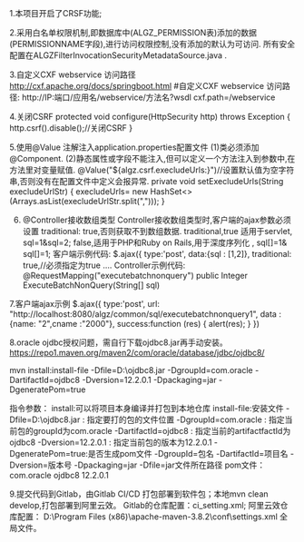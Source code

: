 1.本项目开启了CRSF功能;

2.采用白名单权限机制,即数据库中(ALGZ_PERMISSION表)添加的数据(PERMISSIONNAME字段),进行访问权限控制,没有添加的默认为可访问. 所有安全配置在ALGZFilterInvocationSecurityMetadataSource.java .
	
3.自定义CXF webservice 访问路径
http://cxf.apache.org/docs/springboot.html
#自定义CXF webservice 访问路径: http://IP:端口/应用名/webservice/方法名?wsdl
cxf.path=/webservice

4.关闭CSRF
	protected void configure(HttpSecurity http) throws Exception {
		http.csrf().disable();//关闭CSRF
	}

5.使用@Value 注解注入application.properties配置文件
(1)类必须添加@Component.
(2)静态属性或字段不能注入,但可以定义一个方法注入到参数中,在方法里对变量赋值.
	@Value("${algz.csrf.execludeUrls:}")//设置默认值为空字符串,否则没有在配置文件中定义会报异常.
	private void setExecludeUrls(String execludeUrlStr) {
		execludeUrls= new HashSet<>(Arrays.asList(execludeUrlStr.split(",")));
    }
    
6. @Controller接收数组类型
Controller接收数组类型时,客户端的ajax参数必须设置 traditional: true,否则获取不到数组数据.
 traditional,true 适用于servlet,  sql=1&sql=2; false,适用于PHP和Ruby on Rails,用于深度序列化 , sql[]=1& sql[]=1;
 客户端示例代码:
   	  $.ajax({
            type:'post',
            data:{sql : [1,2]},
             traditional: true,//必须指定为true
             ....
Controller示例代码:
@RequestMapping("executebatchnonquery")
public Integer ExecuteBatchNonQuery(String[] sql) 

7.客户端ajax示例
 $.ajax({
            type:'post',
            url: "http://localhost:8080/algz/common/sql/executebatchnonquery1",
             data :  {name: "2",cname :"2000"},
            success:function (res) {
            	alert(res);
            }
})

8.oracle ojdbc授权问题，需自行下载ojdbc8.jar再手动安装。
https://repo1.maven.org/maven2/com/oracle/database/jdbc/ojdbc8/

mvn install:install-file -Dfile=D:\ojdbc8.jar -DgroupId=com.oracle -DartifactId=ojdbc8 -Dversion=12.2.0.1 -Dpackaging=jar -DgeneratePom=true

指令参数：
install:可以将项目本身编译并打包到本地仓库
install-file:安装文件
-Dfile=D:\ojdbc8.jar : 指定要打的包的文件位置
-DgroupId=com.oracle : 指定当前包的groupId为com.oracle
-DartifactId=ojdbc8 : 指定当前的artifactfactId为ojdbc8
-Dversion=12.2.0.1 : 指定当前包的版本为12.2.0.1
-DgeneratePom=true:是否生成pom文件
-DgroupId=包名
-DartifactId=项目名
-Dversion=版本号
-Dpackaging=jar
-Dfile=jar文件所在路径
pom文件：
<dependency>
            <groupId>com.oracle</groupId>
            <artifactId>ojdbc8</artifactId>
            <version>12.2.0.1</version>
        </dependency>

9.提交代码到Gitlab，由Gitlab CI/CD 打包部署到软件包；本地mvn clean develop,打包部署到阿里云效。
Gitlab的仓库配置：ci_setting.xml;
阿里云效仓库配置： D:\Program Files (x86)\apache-maven-3.8.2\conf\settings.xml 全局文件。
